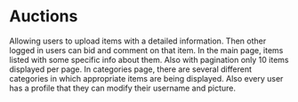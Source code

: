 # Auctions

Allowing users to upload items with a detailed information. Then other logged in users can bid and comment on that item. 
In the main page, items listed with some specific info about them. Also with pagination only 10 items displayed per page. 
In categories page, there are several different categories in which appropriate items are being displayed.
Also every user has a profile that they can modify their username and picture. 
